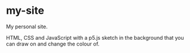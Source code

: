 # my-site

My personal site. 

HTML, CSS and JavaScript with a p5.js sketch in the background that you can draw on and change the colour of.
